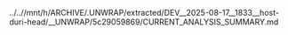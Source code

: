 ../..//mnt/h/ARCHIVE/.UNWRAP/extracted/DEV__2025-08-17__1833__host-duri-head/__UNWRAP/5c29059869/CURRENT_ANALYSIS_SUMMARY.md